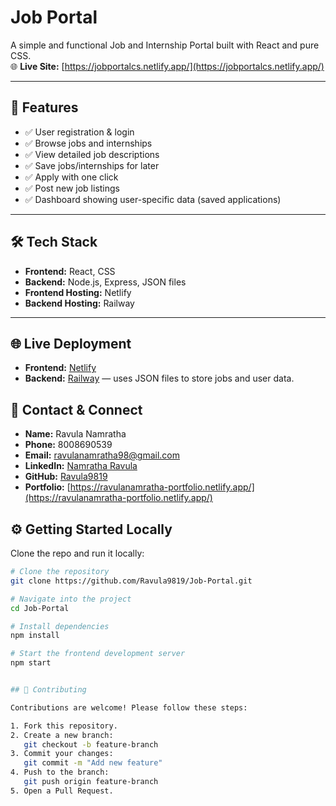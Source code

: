 # Job Portal

A simple and functional Job and Internship Portal built with React and pure CSS.  
🌐 **Live Site:** [https://jobportalcs.netlify.app/](https://jobportalcs.netlify.app/)

---

## 🚀 Features

- ✅ User registration & login
- ✅ Browse jobs and internships
- ✅ View detailed job descriptions
- ✅ Save jobs/internships for later
- ✅ Apply with one click
- ✅ Post new job listings 
- ✅ Dashboard showing user-specific data (saved applications)

---

## 🛠️ Tech Stack

- **Frontend:** React, CSS 
- **Backend:** Node.js, Express, JSON files
- **Frontend Hosting:** Netlify
- **Backend Hosting:** Railway

---

## 🌐 Live Deployment

- **Frontend:** [Netlify](https://jobportalcs.netlify.app/)
- **Backend:** [Railway](https://job-portal-production-6a86.up.railway.app/) — uses JSON files to store jobs and user data.

## 🤝 Contact & Connect

- **Name:** Ravula Namratha  
- **Phone:** 8008690539  
- **Email:** [ravulanamratha98@gmail.com](mailto:ravulanamratha98@gmail.com)  
- **LinkedIn:** [Namratha Ravula](https://www.linkedin.com/in/namratha-ravula/)  
- **GitHub:** [Ravula9819](https://github.com/Ravula9819/)  
- **Portfolio:** [https://ravulanamratha-portfolio.netlify.app/](https://ravulanamratha-portfolio.netlify.app/)

## ⚙️ Getting Started Locally

Clone the repo and run it locally:

```bash
# Clone the repository
git clone https://github.com/Ravula9819/Job-Portal.git

# Navigate into the project
cd Job-Portal

# Install dependencies
npm install

# Start the frontend development server
npm start


## 🤗 Contributing

Contributions are welcome! Please follow these steps:

1. Fork this repository.
2. Create a new branch:
   git checkout -b feature-branch
3. Commit your changes:
   git commit -m "Add new feature"
4. Push to the branch:
   git push origin feature-branch
5. Open a Pull Request.

